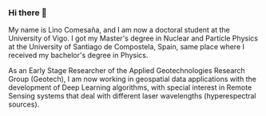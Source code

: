 ### Hi there 👋

My name is Lino Comesaña, and I am now a doctoral student at the University of Vigo. I got my Master's degree in Nuclear and Particle Physics at the University of Santiago de Compostela, Spain, same place where I received my bachelor's degree in Physics.

As an Early Stage Researcher of the Applied Geotechnologies Research Group (Geotech), I am now working in geospatial data applications with the development of Deep Learning algorithms, with special interest in Remote Sensing systems that deal with different laser wavelengths (hyperespectral sources).


<!--
**LinoComesana/LinoComesana** is a ✨ _special_ ✨ repository because its `README.md` (this file) appears on your GitHub profile.

Here are some ideas to get you started:

- 🔭 I’m currently working on ...
- 🌱 I’m currently learning ...
- 👯 I’m looking to collaborate on ...
- 🤔 I’m looking for help with ...
- 💬 Ask me about ...
- 📫 How to reach me: ...
- 😄 Pronouns: ...
- ⚡ Fun fact: ...
-->
